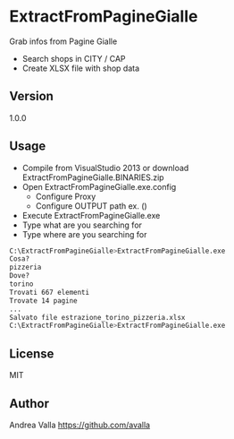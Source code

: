 ExtractFromPagineGialle
=========

Grab infos from Pagine Gialle

  - Search shops in CITY / CAP
  - Create XLSX file with shop data

Version
----

1.0.0

Usage
--------------
  - Compile from VisualStudio 2013 or download ExtractFromPagineGialle.BINARIES.zip
  - Open ExtractFromPagineGialle.exe.config
    - Configure Proxy
    - Configure OUTPUT path ex. (<add key="OutputDir" value="C:\"></add>)
  - Execute ExtractFromPagineGialle.exe
  - Type what are you searching for
  - Type where are you searching for

```sh
C:\ExtractFromPagineGialle>ExtractFromPagineGialle.exe
Cosa?
pizzeria
Dove?
torino
Trovati 667 elementi
Trovate 14 pagine
...
Salvato file estrazione_torino_pizzeria.xlsx
C:\ExtractFromPagineGialle>ExtractFromPagineGialle.exe
```

License
----

MIT


Author
----
Andrea Valla https://github.com/avalla


    